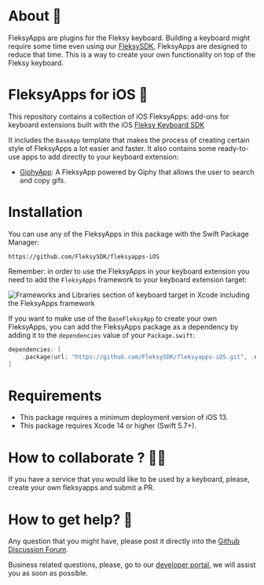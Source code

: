 # About 🤔

FleksyApps are plugins for the Fleksy keyboard. 
Building a keyboard might require some time even using our [FleksySDK](https://github.com/FleksySDK/fleksy), FleksyApps are designed to reduce that time. This is a way to create your own functionality on top of the Fleksy keyboard.


# FleksyApps for iOS 🔌

This repository contains a collection of iOS FleksyApps: add-ons for keyboard extensions built with the iOS [Fleksy Keyboard SDK](https://docs.fleksy.com/keyboard-sdk/)

It includes the `BaseApp` template that makes the process of creating certain style of FleksyApps a lot easier and faster.
It also contains some ready-to-use apps to add directly to your keyboard extension:
* [GiphyApp](Sources/GiphyApp/): A FleksyApp powered by Giphy that allows the user to search and copy gifs.

# Installation

You can use any of the FleksyApps in this package with the Swift Package Manager:
```
https://github.com/FleksySDK/fleksyapps-iOS
```
Remember: in order to use the FleksyApps in your keyboard extension you need to add the `FleksyApps` framework to your keyboard extension target:

![Frameworks and Libraries section of keyboard target in Xcode including the FleksyApps framework](https://user-images.githubusercontent.com/95276123/226828607-aa07ac0b-f9d1-4c6e-8497-8cafb7660299.png)


If you want to make use of the `BaseFleksyApp` to create your own FleksyApps, you can add the FleksyApps package as a dependency by adding it to the `dependencies` value of your `Package.swift`:
```swift
dependencies: [
    .package(url: "https://github.com/FleksySDK/fleksyapps-iOS.git", .upToNextMajor(from: "1.0.0"))
]
```

# Requirements

* This package requires a minimum deployment version of iOS 13.
* This package requires Xcode 14 or higher (Swift 5.7+).

# How to collaborate ? 🤜🤛

If you have a service that you would like to be used by a keyboard, please, create your own fleksyapps and submit a PR.


# How to get help? 🙋

Any question that you might have, please post it directly into the [Github Discussion Forum](https://github.com/FleksySDK/fleksyapps-iOS/discussions).

Business related questions, please, go to our [developer portal](https://developers.fleksy.com), we will assist you as soon as possible.

